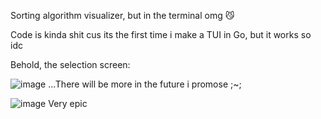 Sorting algorithm visualizer, but in the terminal omg 😼

Code is kinda shit cus its the first time i make a TUI in Go, but it works so idc

Behold, the selection screen:

![image](https://github.com/user-attachments/assets/9a4fcc32-6aaa-43cd-b0df-a113aa4c6d89)
...There will be more in the future i promose ;~;

![image](https://github.com/user-attachments/assets/61b87877-7108-4a7b-a434-0b24396d4464)
Very epic
